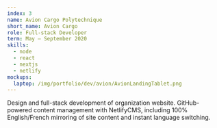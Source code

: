 ```yaml
---
index: 3
name: Avion Cargo Polytechnique
short_name: Avion Cargo
role: Full-stack Developer
term: May – September 2020
skills:
  - node
  - react
  - nextjs
  - netlify
mockups:
  laptop: /img/portfolio/dev/avion/AvionLandingTablet.png
---
```

Design and full-stack development of organization website. GitHub-powered content management with NetlifyCMS, including 100% English/French mirroring of site content and instant language switching.